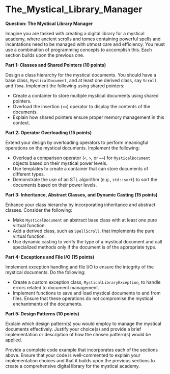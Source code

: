 # The_Mystical_Library_Manager
**Question: The Mystical Library Manager**

Imagine you are tasked with creating a digital library for a mystical academy, where ancient scrolls and tomes 
containing powerful spells and incantations need to be managed with utmost care and efficiency. You must use a 
combination of programming concepts to accomplish this. Each section builds upon the previous one.

**Part 1: Classes and Shared Pointers (10 points)**

Design a class hierarchy for the mystical documents. You should have a base class, `MysticalDocument`, 
and at least one derived class, say `Scroll` and `Tome`. Implement the following using shared pointers:

- Create a container to store multiple mystical documents using shared pointers.
- Overload the insertion (`<<`) operator to display the contents of the documents.
- Explain how shared pointers ensure proper memory management in this context.

**Part 2: Operator Overloading (15 points)**

Extend your design by overloading operators to perform meaningful operations on the mystical documents. 
Implement the following:

- Overload a comparison operator (`<`, `>`, or `==`) for `MysticalDocument` objects based on their mystical power levels.
- Use templates to create a container that can store documents of different types.
- Demonstrate the use of an STL algorithm (e.g., `std::sort`) to sort the documents based on their power levels.

**Part 3: Inheritance, Abstract Classes, and Dynamic Casting (15 points)**

Enhance your class hierarchy by incorporating inheritance and abstract classes. Consider the following:

- Make `MysticalDocument` an abstract base class with at least one pure virtual function.
- Add a derived class, such as `SpellScroll`, that implements the pure virtual function.
- Use dynamic casting to verify the type of a mystical document and call specialized methods only if the document is 
of the appropriate type.

**Part 4: Exceptions and File I/O (15 points)**

Implement exception handling and file I/O to ensure the integrity of the mystical documents. Do the following:

- Create a custom exception class, `MysticalLibraryException`, to handle errors related to document management.
- Implement functions to save and load mystical documents to and from files. Ensure that these operations do not 
compromise the mystical enchantments of the documents.

**Part 5: Design Patterns (10 points)**

Explain which design pattern(s) you would employ to manage the mystical documents effectively. 
Justify your choice(s) and provide a brief implementation or description of how the chosen pattern(s) would be applied.

Provide a complete code example that incorporates each of the sections above. 
Ensure that your code is well-commented to explain your implementation choices and that it builds upon the previous 
sections to create a comprehensive digital library for the mystical academy.
